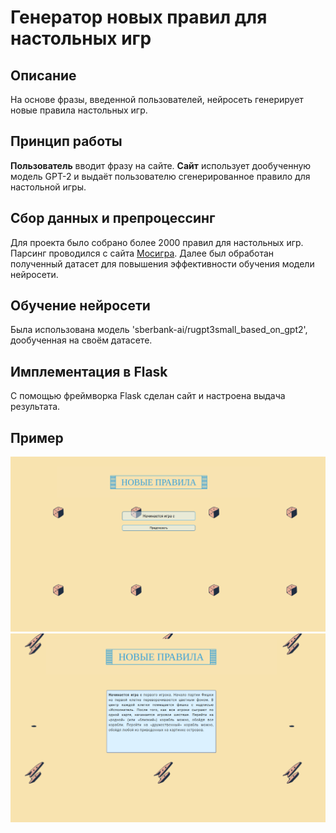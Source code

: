 # Генератор новых правил для настольных игр


## Описание

На основе фразы, введенной пользователей, нейросеть генерирует новые правила настольных игр. 


## Принцип работы

**Пользователь** вводит фразу на сайте. **Сайт** использует дообученную модель GPT-2 и выдаёт пользователю сгенерированное правило для настольной игры.


## Сбор данных и препроцессинг

Для проекта было собрано более 2000 правил для настольных игр. Парсинг проводился с сайта [Мосигра](https://www.mosigra.ru/). Далее был обработан полученный датасет для повышения эффективности обучения модели нейросети. 


## Обучение нейросети

Была использована модель 'sberbank-ai/rugpt3small_based_on_gpt2', дообученная на своём датасете.


## Имплементация в Flask

С помощью фреймворка Flask сделан сайт и настроена выдача результата.


## Пример
![Начальная страница](static/start.png) ![Страница с результатом](static/result.png)


